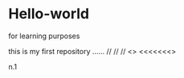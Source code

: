 # Hello-world
for learning purposes


this is my first repository ......
//
//
//
<>
<<<<<<<<??>>
<?...../>

n.1
